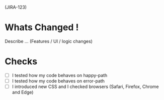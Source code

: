 (JIRA-123)

# Whats Changed ! 

Describe ... (Features / UI / logic changes)

# Checks

- [ ] I tested how my code behaves on happy-path
- [ ] I tested how my code behaves on error-path
- [ ] I introduced new CSS and I checked browsers (Safari, Firefox, Chrome and Edge)